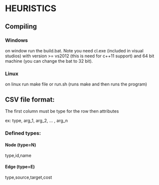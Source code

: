 # HEURISTICS
## Compiling
### Windows
on window run the build.bat. Note you need cl.exe (included in visual studios) with version >= vs2012 (this is need for c++11 support) and 64 bit machine (you can change the bat to 32 bit).
### Linux 
on linux run make file or run.sh (runs make and then runs the program)
## CSV file format:
The first column must be type for the row
then attributes

ex:
type, arg_1, arg_2, ... , arg_n
### Defined types:
#### Node (type=N)
type,id,name
#### Edge (type=E)
type,source,target,cost
 